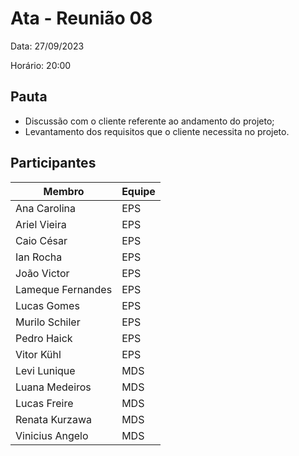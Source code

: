 # Ata - Reunião 08

Data: 27/09/2023

Horário: 20:00

## Pauta

- Discussão com o cliente referente ao andamento do projeto;
- Levantamento dos requisitos que o cliente necessita no projeto.

## Participantes
|Membro|Equipe|
|--|--|
|Ana Carolina|EPS|
|Ariel Vieira|EPS|
|Caio César|EPS|
|Ian Rocha|EPS|
|João Victor|EPS|
|Lameque Fernandes|EPS|
|Lucas Gomes|EPS|
|Murilo Schiler|EPS|
|Pedro Haick|EPS|
|Vitor Kühl|EPS|
|Levi Lunique|MDS|
|Luana Medeiros|MDS|
|Lucas Freire|MDS|
|Renata Kurzawa|MDS|
|Vinicius Angelo|MDS|